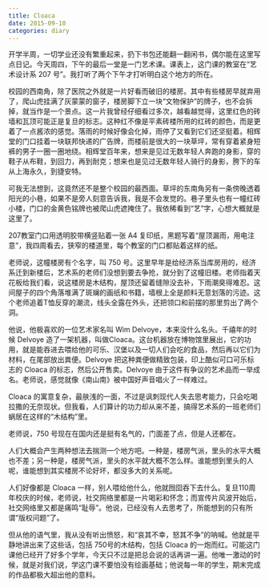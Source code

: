 ```yaml
---
title: Cloaca
date: 2015-09-10
categories: diary
---
```


开学半周，一切学业还没有繁重起来，扔下书包还能翻一翻闲书，偶尔能在这里写点日记。今天周四，下午的最后一堂是一门艺术课。课表上，这门课的教室在“艺术设计系 207 号”。我打听了两个下午才打听明白这个地方的所在。

校园的西南角，除了医院之外就是一片好看而破旧的楼房。其中有些楼房早就弃用了，爬山虎挂满了灰蒙蒙的窗子，楼房脚下立一块“文物保护”的牌子，也不会拆掉，就当作是一个景点。这一片我曾经仔细看过多次，越看越觉得，这里红色的砖墙和瓦顶可能正是复旦的标志。这种红不像是平素砖楼所用的红砖的颜色，而是更着了一点酱浓的感觉。落雨的时候好像会化掉，雨停了又看到它们还坚挺着。相辉堂的门口挂着一块联邦快递的广告牌，而楼前是很大的一块草坪，常有穿着紧身短裤的男子一圈一圈地绕。相辉堂百年来，想来是见过无数年轻人奔跑的身影，穿的鞋子从布鞋，到回力，再到耐克；想来也是见过无数年轻人骑行的身影，胯下的车从上海永久，到捷安特。

可我无法想到，这竟然还不是整个校园的最西面。草坪的东南角另有一条傍晚透着阳光的小巷，如果不是旁人刻意告诉我，我是不会发觉的。巷子里头也有一幢红砖小楼，门口的金黄色铭牌也被爬山虎遮掩住了。我依稀看到“艺”字，心想大概就是这里了。

207教室门口用透明胶带横竖贴着一张 A4 复印纸，黑题写着“屋顶漏雨，用电注意”，我四周看去，狭窄的楼道里，每个教室的门口都贴着这样的纸。

<!-- more -->

老师说，这幢楼房有个名字，叫 750 号。这里早年是给经济系当库房用的，经济系迁到新楼后，艺术系的老师们没想到要去争抢，就分到了这幢旧楼。老师指着天花板给我们看，说这楼房是木结构，屋顶还留着缝隙没去补，下雨潮臭得难忍。这间屋子的四个角落堆满了斑斓的画纸和书籍，墙根上全是颜料无意划落的污迹。这个老师追着T恤反穿的潮流，线头全露在外头，还把领口和前摆的那里剪出了两个洞。

他说，他极喜欢的一位艺术家名叫 Wim Delvoye，本来没什么名头。千禧年的时候 Delvoye 造了一架机器，叫做Cloaca。这台机器放在博物馆里展出，它的功用，就是能吞进去喂给他的可乐、汉堡以及一切人们会吃的食品，然后再以它们为材料，在尾部放出粪便。Delvoye 把这种粪便做精致包装，印上酷似可口可乐标志的 Cloaca 的标志，然后公开售卖。Delvoye 由于这件有争议的艺术品而一举成名。老师说，感觉就像《南山南》被中国好声音唱火了一样难过。

Cloaca 的寓意复杂，最肤浅的一面，不过是讽刺现代人失去思考能力，只会吃喝拉撒的无奈现状。但我看，人们算计的功力却从来不差，搞得艺术系的一班老师们蜗居在这样的“木结构”里。

老师说，750 号现在在国内还是挺有名气的，门面差了点，但是人还都在。

人们大概会产生两种想法去揣测一个地方吧。一种是，楼房气派，里头的水平大概也不差；另一种是，楼房气派，里头的水平就大概不怎么样。谁能想到里头的人呢，谁能想到其实楼房不论好坏，都没多大的关系呢。

人们好像都是 Cloaca 一样，别人喂给他什么，他就囫囵吞下去什么。复旦110周年校庆的时候，老师说，社交网络里都是一片喝彩和怀念；而宣传片风波开始后，社交网络里又都是痛鸣“耻辱”。他说，已经没有人去思考了，所能想到的只有所谓“版权问题”了。

但从他的语气里，我从没有听出愤怒，和“哀其不幸，怒其不争”的呐喊。他就是平静地讲出来了这些话，包括 750号的木结构，包括 Cloaca 的一炮而红。可能这门课他已经开了好多个学年，今天只不过是把总会说的话再讲一遍。他唯一激动的时候，就是对我们说，学这门课不要怕没有绘画基础；他说每一年的学生，期末完成的作品都极大超出他的意料。

